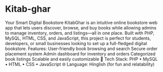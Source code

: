 # Kitab-ghar
 Your Smart Digital Bookstore  KitabGhar is an intuitive online bookstore web app that lets users discover, browse, and buy books while allowing admins to manage inventory, orders, and listings—all in one place. Built with PHP, MySQL, HTML, CSS, and JavaScript, this project is perfect for students, developers, or small businesses looking to set up a full-fledged digital bookstore.
 Features:
User-friendly book browsing and search
Secure order placement system
Admin dashboard for inventory and orders
Categorized book listings
Scalable and easily customizable
🔧 Tech Stack: PHP • MySQL • HTML • CSS • JavaScript
🌐 Language: Hinglish (for fun and relatability)
